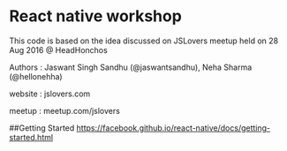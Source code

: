 # React native workshop
This code is based on the idea discussed on JSLovers meetup held on 28 Aug 2016 @ HeadHonchos

Authors : Jaswant Singh Sandhu (@jaswantsandhu), Neha Sharma (@hellonehha)


website : jslovers.com


meetup : meetup.com/jslovers

##Getting Started 
https://facebook.github.io/react-native/docs/getting-started.html
